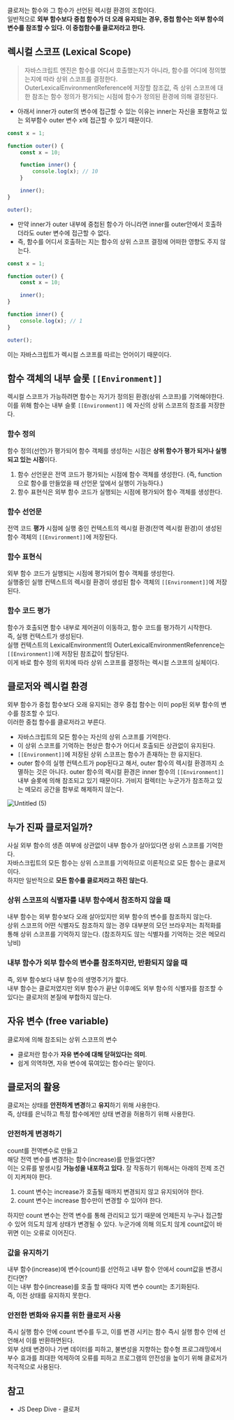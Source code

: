 클로저는 함수와 그 함수가 선언된 렉시컬 환경의 조합이다.   
일반적으로 **외부 함수보다 중첩 함수가 더 오래 유지되는 경우, 중첩 함수는 외부 함수의 변수를 참조할 수 있다. 이 중첩함수를 클로저라고 한다.**   

## 렉시컬 스코프 (Lexical Scope)

> 자바스크립트 엔진은 함수를 어디서 호출했는지가 아니라, 함수를 어디에 정의했는지에 따라 상위 스코프를 결정한다.  
> OuterLexicalEnvironmentReference에 저장할 참조값, 즉 상위 스코프에 대한 참조는 함수 정의가 평가되는 시점에 함수가 정의된 환경에 의해 결정된다.   
> 

- 아래서 inner가 outer의 변수에 접근할 수 있는 이유는 inner는 자신을 포함하고 있는 외부함수 outer 변수 x에 접근할 수 있기 때문이다.

```jsx
const x = 1;

function outer() {
	const x = 10;

	function inner() {
		console.log(x); // 10
	}

	inner();
}

outer();
```

- 만약 inner가 outer 내부에 중첩된 함수가 아니라면 inner를 outer안에서 호출하더라도 outer 변수에 접근할 수 없다.
- 즉, 함수를 어디서 호출하는 지는 함수의 상위 스코프 결정에 어떠한 영향도 주지 않는다.

```jsx
const x = 1;

function outer() {
	const x = 10;

	inner();
}

function inner() {
	console.log(x); // 1
}

outer();
```

이는 자바스크립트가 렉시컬 스코프를 따르는 언어이기 때문이다. 

## 함수 객체의 내부 슬롯 `[[Environment]]`

렉시컬 스코프가 가능하려면 함수는 자기가 정의된 환경(상위 스코프)를 기억해야한다.   
이를 위해 함수는 내부 슬롯 `[[Environment]]` 에 자신의 상위 스코프의 참조를 저장한다.   

### 함수 정의

함수 정의(선언)가 평가되어 함수 객체를 생성하는 시점은 **상위 함수가 평가 되거나 실행되고 있는 시점**이다. 

1. 함수 선언문은 전역 코드가 평가되는 시점에 함수 객체를 생성한다. (즉, function으로 함수를 만들었을 때 선언문 앞에서 실행이 가능하다.) 
2. 함수 표현식은 외부 함수 코드가 실행되는 시점에 평가되어 함수 객체를 생성한다. 

### 함수 선언문

전역 코드 **평가** 시점에 실행 중인 컨텍스트의 렉시컬 환경(전역 렉시컬 환경)이 생성된 함수 객체의 `[[Environment]]`에 저장된다. 

### 함수 표현식

외부 함수 코드가 실행되는 시점에 평가되어 함수 객체를 생성한다.   
실행중인 실행 컨텍스트의 렉시컬 환경이 생성된 함수 객체의 `[[Environment]]`에 저장된다.   

### 함수 코드 평가

함수가 호출되면 함수 내부로 제어권이 이동하고, 함수 코드를 평가하기 시작한다.   
즉, 실행 컨텍스트가 생성된다.   
실행 컨텍스트의 LexicalEnvironment의 OuterLexicalEnvironmentRefenrence는 `[[Environment]]`에 저장된 참조값이 할당된다.   
이게 바로 함수 정의 위치에 따라 상위 스코프를 결정하는 렉시컬 스코프의 실체이다.   

## 클로저와 렉시컬 환경

외부 함수가 중첩 함수보다 오래 유지되는 경우 중첩 함수는 이미 pop된 외부 함수의 변수를 참조할 수 있다.   
이러한 중첩 함수를 클로저라고 부른다.   

- 자바스크립트의 모든 함수는 자신의 상위 스코프를 기억한다.
- 이 상위 스코프를 기억하는 현상은 함수가 어디서 호출되든 상관없이 유지된다.
- `[[Environment]]`에 저장된 상위 스코프는 함수가 존재하는 한 유지된다.
- outer 함수의 실행 컨텍스트가 pop된다고 해서, outer 함수의 렉시컬 환경까지 소멸하는 것은 아니다. outer 함수의 렉시컬 환경은 inner 함수의 `[[Environment]]` 내부 슬롯에 의해 참조되고 있기 때문이다. 가비지 컬렉터는 누군가가 참조하고 있는 메모리 공간을 함부로 해제하지 않는다.

![Untitled (5)](https://user-images.githubusercontent.com/52737532/201104852-27171671-f703-4f31-b5f7-9ff56737ace2.jpeg)

## 누가 진짜 클로저일까?

사실 외부 함수의 생존 여부에 상관없이 내부 함수가 살아있다면 상위 스코프를 기억한다.   
자바스크립트의 모든 함수는 상위 스코프를 기억하므로 이론적으로 모든 함수는 클로저이다.   
하지만 일반적으로 **모든 함수를 클로저라고 하진 않는다.**   

### 상위 스코프의 식별자를 내부 함수에서 참조하지 않을 때

내부 함수는 외부 함수보다 오래 살아있지만 외부 함수의 변수를 참조하지 않는다.   
상위 스코프의 어떤 식별자도 참조하지 않는 경우 대부분의 모던 브라우저는 최적화를 통해 상위 스코프를 기억하지 않는다. (참조하지도 않는 식별자를 기억하는 것은 메모리 낭비)  

### 내부 함수가 외부 함수의 변수를 참조하지만, 반환되지 않을 때

즉, 외부 함수보다 내부 함수의 생명주기가 짧다.   
내부 함수는 클로저였지만 외부 함수가 끝난 이후에도 외부 함수의 식별자를 참조할 수 있다는 클로저의 본질에 부합하지 않는다.   

## 자유 변수 (free variable)

클로저에 의해 참조되는 상위 스코프의 변수 

- 클로저란 함수가 **자유 변수에 대해 닫혀있다는 의미**.
- 쉽게 의역하면, 자유 변수에 묶여있는 함수라는 말이다.

## 클로저의 활용

클로저는 상태를 **안전하게 변경**하고 **유지**하기 위해 사용한다.   
즉, 상태를 은닉하고 특정 함수에게만 상태 변경을 허용하기 위해 사용한다.   

### 안전하게 변경하기

count를 전역변수로 만들고   
해당 전역 변수를 변경하는 함수(increase)를 만들었다면?  
이는 오류를 발생시킬 **가능성을 내포하고 있다.** 
잘 작동하기 위해서는 아래의 전제 조건이 지켜져야 한다.   

 

1. count 변수는 increase가 호출될 때까지 변경되지 않고 유지되어야 한다. 
2. count 변수는 increase 함수만이 변경할 수 있어야 한다. 

하지만 count 변수는 전역 변수를 통해 관리되고 있기 때문에 언제든지 누구나 접근할 수 있어 의도치 않게 상태가 변경될 수 있다. 누군가에 의해 의도치 않게 count값이 바뀌면 이는 오류로 이어진다. 

### 값을 유지하기

내부 함수(increase)에 변수(count)를 선언하고 내부 함수 안에서 count값을 변경시킨다면?   
이는 내부 함수(increase)를 호출 할 때마다 지역 변수 count는 초기화된다.   
즉, 이전 상태를 유지하지 못한다.   

### 안전한 변화와 유지를 위한 클로저 사용

즉시 실행 함수 안에 count 변수를 두고, 이를 변경 시키는 함수 즉시 실행 함수 안에 선언해서 이를 반환하면된다.   
외부 상태 변경이나 가변 데이터를 피하고, 불변성을 지향하는 함수형 프로그래밍에서 부수 효과를 최대한 억제하여 오류를 피하고 프로그램의 안전성을 높이기 위해 클로저가 적극적으로 사용된다.   

## 참고

- JS Deep Dive - 클로저
